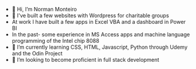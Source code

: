 - 👋 Hi, I’m Norman Monteiro
- 👀 I've built a few websites with Wordpress for charitable groups
- At work I have built a few apps in Excel VBA and a dashboard in Power BI
- In the past- some experience in MS Access apps and machine language programming of the Intel chip 8088
- 🌱 I’m currently learning CSS, HTML, Javascript, Python through Udemy and the Odin Project
- 💞️ I’m looking to become proficient in full stack development

<!---
montein56/montein56 is a ✨ special ✨ repository because its `README.md` (this file) appears on your GitHub profile.
You can click the Preview link to take a look at your changes.
--->
